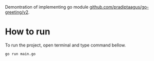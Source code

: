 Demontration of implementing go module [github.com/pradiptaagus/go-greeting/v2](https://github.com/pradiptaagus/go-greeting).

# How to run
To run the project, open terminal and type command bellow.
```
go run main.go
```